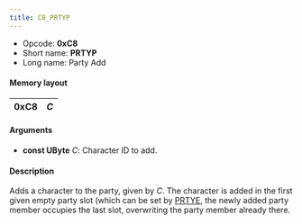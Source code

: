 ```yaml
---
title: C8_PRTYP
---
```


- Opcode: **0xC8**
- Short name: **PRTYP**
- Long name: Party Add

#### Memory layout

| 0xC8 | *C* |
|------|-----|

#### Arguments

- **const UByte** *C*: Character ID to add.

#### Description

Adds a character to the party, given by *C*. The character is added in the first given empty party slot (which can be set by [PRTYE](CA_PRTYE.md), the newly added party member occupies the last slot, overwriting the party member already there.
